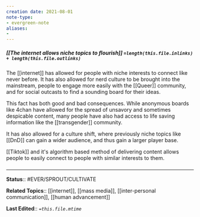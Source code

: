 ```yaml
---
creation date: 2021-08-01
note-type: 
- evergreen-note
aliases:
- 
---
```


##### [[The internet allows niche topics to flourish]] `=length(this.file.inlinks) + length(this.file.outlinks)`
The [[internet]] has allowed for people with niche interests to connect like never before. It has also allowed for nerd culture to be brought into the mainstream, people to engage more easily with the [[Queer]] community, and for social outcasts to find a sounding board for their ideas. 

This fact has both good and bad consequences. While anonymous boards like 4chan have allowed for the spread of unsavory and sometimes despicable content, many people have also had access to life saving information like the [[transgender]] community. 

It has also allowed for a culture shift, where previously niche topics like [[DnD]] can gain a wider audience, and thus gain a larger player base.

[[Tiktok]] and it's algorithm based method of delivering content allows people to easily connect to people with similar interests to them.

### <hr class="footnote"/>

**Status**:: #EVER/SPROUT/CULTIVATE 

**Related Topics**:: [[internet]], [[mass media]], [[inter-personal communication]], [[human advancement]]
	
**Last Edited**:: *`=this.file.mtime`*
